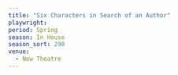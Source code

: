 ```yaml
---
title: "Six Characters in Search of an Author"
playwright:
period: Spring
season: In House
season_sort: 290
venue:
  - New Theatre
---
```

